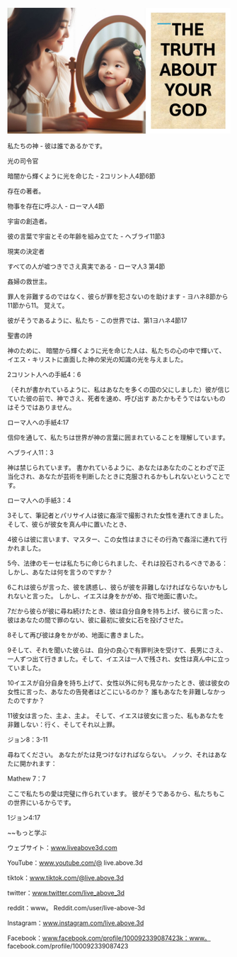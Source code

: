 ![Video cover image](../cover.jpg "cover photo")

私たちの神 - 彼は誰であるかです。

光の司令官

暗闇から輝くように光を命じた -  2コリント人4節6節

存在の著者。

物事を存在に呼ぶ人 - ローマ人4節

宇宙の創造者。

彼の言葉で宇宙とその年齢を組み立てた - ヘブライ11節3

現実の決定者

すべての人が嘘つきでさえ真実である - ローマ人3 第4節

姦婦の救世主。

罪人を非難するのではなく、彼らが罪を犯さないのを助けます - ヨハネ8節から11節から11。 覚えて。

彼がそうであるように、私たち - この世界では、第1ヨハネ4節17

聖書の詩

神のために、 暗闇から輝くように光を命じた人は、私たちの心の中で輝いて、イエス・キリストに直面した神の栄光の知識の光を与えました。

2コリント人への手紙4：6

（それが書かれているように、私はあなたを多くの国の父にしました）彼が信じていた彼の前で、神でさえ、死者を速め、呼び出す あたかもそうではないものはそうではありません。

ローマ人への手紙4:17

信仰を通して、私たちは世界が神の言葉に囲まれていることを理解しています。

ヘブライ人11：3

神は禁じられています。 書かれているように、あなたはあなたのことわざで正当化され、あなたが芸術を判断したときに克服されるかもしれないということです。

ローマ人への手紙3：4

3そして、筆記者とパリサイ人は彼に姦淫で撮影された女性を連れてきました。 そして、彼らが彼女を真ん中に置いたとき、

4彼らは彼に言います、マスター、この女性はまさにその行為で姦淫に連れて行かれました。

5今、法律のモーセは私たちに命じられました、それは投石されるべきである：しかし、あなたは何を言うのですか？

6これは彼らが言った、彼を誘惑し、彼らが彼を非難しなければならないかもしれないと言った。 しかし、イエスは身をかがめ、指で地面に書いた。

7だから彼らが彼に尋ね続けたとき、彼は自分自身を持ち上げ、彼らに言った、彼はあなたの間で罪のない、彼に最初に彼女に石を投げさせた。

8そして再び彼は身をかがめ、地面に書きました。

9そして、それを聞いた彼らは、自分の良心で有罪判決を受けて、長男にさえ、一人ずつ出て行きました。そして、イエスは一人で残され、女性は真ん中に立っていました。

10イエスが自分自身を持ち上げて、女性以外に何も見なかったとき、彼は彼女の女性に言った、あなたの告発者はどこにいるのか？ 誰もあなたを非難しなかったのですか？

11彼女は言った、主よ、主よ。 そして、イエスは彼女に言った、私もあなたを非難しない：行く、そしてそれ以上罪。

ジョン8：3-11

尋ねてください。 あなたがたは見つけなければならない。 ノック、それはあなたに開かれます：

Mathew 7：7

ここで私たちの愛は完璧に作られています。 彼がそうであるから、私たちもこの世界にいるからです。

1ジョン4:17

~~もっと学ぶ

ウェブサイト：www.liveabove3d.com

YouTube：www.youtube.com/@ live.above.3d

tiktok：www.tiktok.com/@live.above.3d

twitter：www.twitter.com/live_above_3d

reddit：www。 Reddit.com/user/live-above-3d

Instagram：www.instagram.com/live.above.3d

Facebook：www.facebook.com/profile/100092339087423k：www。 facebook.com/profile/100092339087423